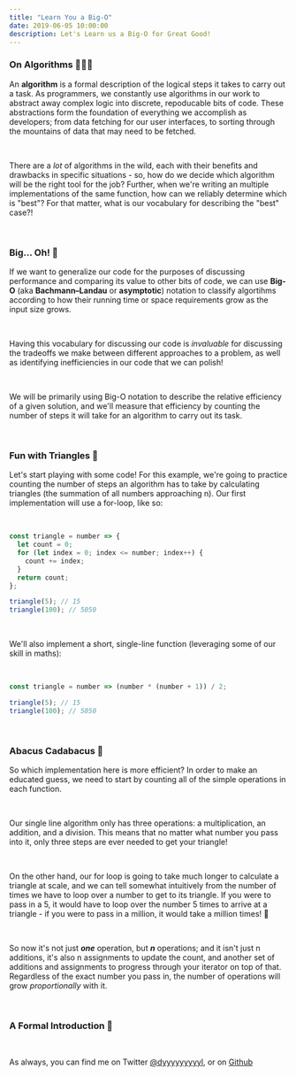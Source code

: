 ```yaml
---
title: "Learn You a Big-O"
date: 2019-06-05 10:00:00
description: Let's Learn us a Big-O for Great Good!
---
```


### On Algorithms 🧘🏽‍♂️

An **algorithm** is a formal description of the logical steps it takes to carry
out a task. As programmers, we constantly use algorithms in our work to abstract
away complex logic into discrete, repoducable bits of code. These abstractions
form the foundation of everything we accomplish as developers; from data
fetching for our user interfaces, to sorting through the mountains of data that
may need to be fetched.

&nbsp;

There are a _lot_ of algorithms in the wild, each with their benefits and drawbacks
in specific situations - so, how do we decide which algorithm will be the right
tool for the job? Further, when we're writing an multiple implementations of the
same function, how can we reliably determine which is "best"? For that matter,
what is our vocabulary for describing the "best" case?!

&nbsp;

### Big... Oh! 🤭

If we want to generalize our code for the purposes of discussing performance and
comparing its value to other bits of code, we can use **Big-O** (aka **Bachmann–Landau**
or **asymptotic**) notation to classify algortihms according to how their running
time or space requirements grow as the input size grows.

&nbsp;

Having this vocabulary for discussing our code is _invaluable_ for discussing the
tradeoffs we make between different approaches to a problem, as well as identifying
inefficiencies in our code that we can polish!

&nbsp;

We will be primarily using Big-O notation to describe the relative efficiency of
a given solution, and we'll measure that efficiency by counting the number of steps
it will take for an algorithm to carry out its task.

&nbsp;

### Fun with Triangles 📐

Let's start playing with some code! For this example, we're going to practice counting
the number of steps an algorithm has to take by calculating triangles (the summation
of all numbers approaching n). Our first implementation will use a for-loop, like so:

&nbsp;

```js
const triangle = number => {
  let count = 0;
  for (let index = 0; index <= number; index++) {
    count += index;
  }
  return count;
};

triangle(5); // 15
triangle(100); // 5050
```

&nbsp;

We'll also implement a short, single-line function (leveraging some of our skill in maths):

&nbsp;

```js
const triangle = number => (number * (number + 1)) / 2;

triangle(5); // 15
triangle(100); // 5050
```

&nbsp;

### Abacus Cadabacus 🧮

So which implementation here is more efficient? In order to make an educated guess,
we need to start by counting all of the simple operations in each function.

&nbsp;

Our single line algorithm only has three operations: a multiplication, an addition,
and a division. This means that no matter what number you pass into it, only three
steps are ever needed to get your triangle!

&nbsp;

On the other hand, our for loop is going to take much longer to calculate a triangle
at scale, and we can tell somewhat intuitively from the number of times we have to
loop over a number to get to its triangle. If you were to pass in a 5, it would have
to loop over the number 5 times to arrive at a triangle - if you were to pass in a
million, it would take a million times! 🙈

&nbsp;

So now it's not just **_one_** operation, but **_n_** operations; and it isn't
just n additions, it's also n assignments to update the count, and another
set of additions and assignments to progress through your iterator on top of
that. Regardless of the exact number you pass in, the number of operations will
grow _proportionally_ with it.

&nbsp;

### A Formal Introduction 🎩

&nbsp;

As always, you can find me on Twitter [@dyyyyyyyyyl][twitter], or on [Github][dyl]

[twitter]: https://twitter.com/dyyyyyyyyyl
[dyl]: http://github.com/dyyyl

&nbsp;
